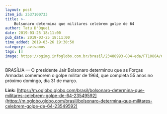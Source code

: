 ```yaml
---
layout: post
item_id: 2537100733
title: >-
    Bolsonaro determina que militares celebrem golpe de 64
author: Tatu D'Oquei
date: 2019-03-25 18:11:00
pub_date: 2019-03-25 18:11:00
time_added: 2019-03-26 19:30:50
category: avisamos
tags: []
image: https://ogimg.infoglobo.com.br/brasil/23488993-884-eda/FT1086A/652/80632307_BSBBrasiliaBrasil14-01-2019PAPresidente-Jair-Bolsonaro-deixa-do-Minister.jpg
---
```


BRASÍLIA — O presidente Jair Bolsonaro determinou que as Forças Armadas comemorem o golpe militar de 1964, que completa 55 anos no próximo domingo, dia 31 de março.

**Link:** [https://m.oglobo.globo.com/brasil/bolsonaro-determina-que-militares-celebrem-golpe-de-64-23549592](https://m.oglobo.globo.com/brasil/bolsonaro-determina-que-militares-celebrem-golpe-de-64-23549592)

